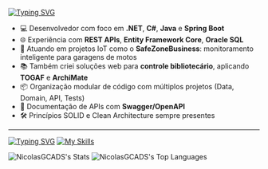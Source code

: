 [![Typing SVG](https://readme-typing-svg.demolab.com?font=Fira+Code&pause=1000&width=435&lines=My+Name+is+Nicolas)](https://git.io/typing-svg)

- 💻 Desenvolvedor com foco em **.NET**, **C#**, **Java** e **Spring Boot**
- 🌐 Experiência com **REST APIs**, **Entity Framework Core**, **Oracle SQL**
- 📱 Atuando em projetos IoT como o **SafeZoneBusiness**: monitoramento inteligente para garagens de motos
- 📚 Também criei soluções web para **controle bibliotecário**, aplicando **TOGAF** e **ArchiMate**
- 📦 Organização modular de código com múltiplos projetos (Data, Domain, API, Tests)
- 📘 Documentação de APIs com **Swagger/OpenAPI**
- 🛠️ Princípios SOLID e Clean Architecture sempre presentes

---

[![Typing SVG](https://readme-typing-svg.demolab.com?font=Fira+Code&pause=1000&color=F70000&width=435&lines=My+Languages)](https://git.io/typing-svg)
[![My Skills](https://skillicons.dev/icons?i=java,cpp,nodejs,figma,css,dotnet,git,gradle,html,js,maven,nextjs,npm,py,linux,spring,ts,windows&theme=dark)](https://skillicons.dev)

![NicolasGCADS's Stats](https://github-readme-stats.vercel.app/api?username=NicolasGCADS&theme=dracula&show_icons=true&hide_border=true&count_private=true)
![NicolasGCADS's Top Languages](https://github-readme-stats.vercel.app/api/top-langs/?username=NicolasGCADS&theme=dracula&show_icons=true&hide_border=true&layout=compact)

